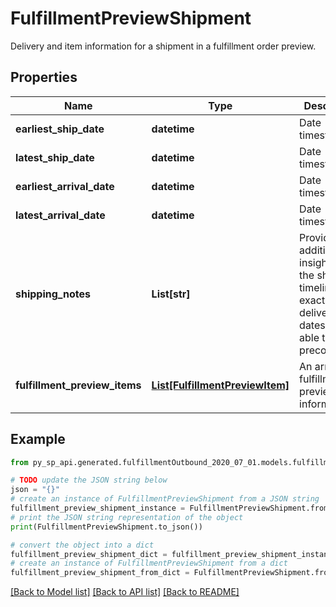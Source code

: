 # FulfillmentPreviewShipment

Delivery and item information for a shipment in a fulfillment order preview.

## Properties

Name | Type | Description | Notes
------------ | ------------- | ------------- | -------------
**earliest_ship_date** | **datetime** | Date timestamp | [optional] 
**latest_ship_date** | **datetime** | Date timestamp | [optional] 
**earliest_arrival_date** | **datetime** | Date timestamp | [optional] 
**latest_arrival_date** | **datetime** | Date timestamp | [optional] 
**shipping_notes** | **List[str]** | Provides additional insight into the shipment timeline when exact delivery dates are not able to be precomputed. | [optional] 
**fulfillment_preview_items** | [**List[FulfillmentPreviewItem]**](FulfillmentPreviewItem.md) | An array of fulfillment preview item information. | 

## Example

```python
from py_sp_api.generated.fulfillmentOutbound_2020_07_01.models.fulfillment_preview_shipment import FulfillmentPreviewShipment

# TODO update the JSON string below
json = "{}"
# create an instance of FulfillmentPreviewShipment from a JSON string
fulfillment_preview_shipment_instance = FulfillmentPreviewShipment.from_json(json)
# print the JSON string representation of the object
print(FulfillmentPreviewShipment.to_json())

# convert the object into a dict
fulfillment_preview_shipment_dict = fulfillment_preview_shipment_instance.to_dict()
# create an instance of FulfillmentPreviewShipment from a dict
fulfillment_preview_shipment_from_dict = FulfillmentPreviewShipment.from_dict(fulfillment_preview_shipment_dict)
```
[[Back to Model list]](../README.md#documentation-for-models) [[Back to API list]](../README.md#documentation-for-api-endpoints) [[Back to README]](../README.md)


